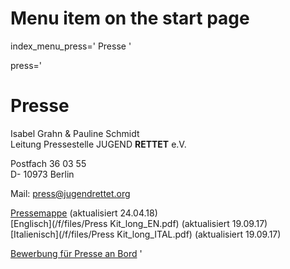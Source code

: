 # Menu item on the start page
index_menu_press='
Presse
'

press='
# Presse

Isabel Grahn & Pauline Schmidt  
Leitung Pressestelle JUGEND **RETTET** e.V.

Postfach 36 03 55  
D- 10973 Berlin

Mail: [press@jugendrettet.org](mailto://press@jugendrettet.org)

[Pressemappe](/f/files/180424_Press_Kit_DE.pdf) (aktualisiert 24.04.18)  
[Englisch](/f/files/Press Kit_long_EN.pdf) (aktualisiert 19.09.17)  
[Italienisch](/f/files/Press Kit_long_ITAL.pdf) (aktualisiert 19.09.17)  

[Bewerbung für Presse an Bord](./crewing#press)
'
